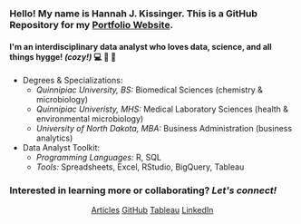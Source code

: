 ### Hello! My name is Hannah J. Kissinger. This is a GitHub Repository for my <a href="https://hjkissinger.github.io/">Portfolio Website</a>.

#### I'm an interdisciplinary data analyst who loves data, science, and all things hygge! *(cozy!)* :computer: :dna: :yarn:

- Degrees & Specializations: 
  - *Quinnipiac University, BS:* Biomedical Sciences (chemistry & microbiology)
  - *Quinnipiac Univeristy, MHS:* Medical Laboratory Sciences (health & environmental microbiology)
  - *University of North Dakota, MBA:* Business Administration (business analytics)
- Data Analyst Toolkit:
  - *Programming Languages:* R, SQL
  - *Tools:* Spreadsheets, Excel, RStudio, BigQuery, Tableau



### Interested in learning more or collaborating? *Let's connect!*
<center><a href="https://hjkissinger.github.io/articles/" class="btn btn--inverse .btn--x-large">Articles</a>
<a href="https://github.com/hjkissinger/" class="btn btn--inverse .btn--x-large" >GitHub</a>
<a href="https://public.tableau.com/app/profile/hannah.kissinger6750" class="btn btn--inverse .btn--x-large">Tableau</a>
<a href="https://www.linkedin.com/in/hannah-j-kissinger-854403116/" class="btn btn--inverse .btn--x-large">LinkedIn</a></center>
